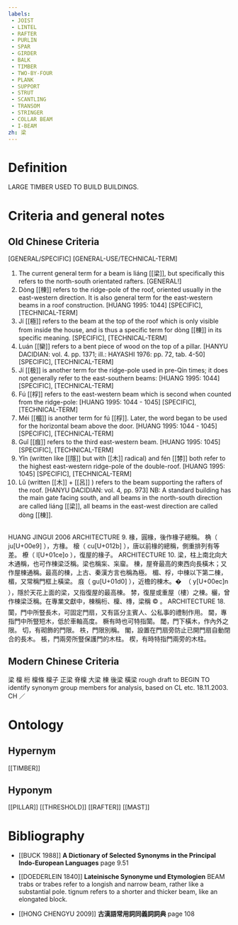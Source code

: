 ```yaml
---
labels: 
 - JOIST
 - LINTEL
 - RAFTER
 - PURLIN
 - SPAR
 - GIRDER
 - BALK
 - TIMBER
 - TWO-BY-FOUR
 - PLANK
 - SUPPORT
 - STRUT
 - SCANTLING
 - TRANSOM
 - STRINGER
 - COLLAR BEAM
 - I-BEAM
zh: 梁
---
```


# Definition
LARGE TIMBER USED TO BUILD BUILDINGS.
# Criteria and general notes
## Old Chinese Criteria
[GENERAL/SPECIFIC]
[GENERAL-USE/TECHNICAL-TERM]
1. The current general term for a beam is liáng [[梁]], but specifically this refers to the north-south orientated rafters.
[GENERAL!]
2. Dòng [[棟]] refers to the ridge-pole of the roof, oriented usually in the east-western direction. It is also general term for the east-western beams in a roof construction. [HUANG 1995: 1044]
[SPECIFIC], [TECHNICAL-TERM]
3. Jí [[極]] refers to the beam at the top of the roof which is only visible from inside the house, and is thus a specific term for dòng [[棟]] in its specific meaning.
[SPECIFIC], [TECHNICAL-TERM]
4. Luán [[欒]] refers to a bent piece of wood on the top of a pillar. [HANYU DACIDIAN: vol. 4. pp. 1371; ill.: HAYASHI 1976: pp. 72, tab. 4-50]
[SPECIFIC], [TECHNICAL-TERM]
5. Jí [[极]] is another term for the ridge-pole used in pre-Qin times; it does not generally refer to the east-southern beams: [HUANG 1995: 1044]
[SPECIFIC], [TECHNICAL-TERM]
6. Fú [[桴]] refers to the east-western beam which is second when counted from the ridge-pole: [HUANG 1995: 1044 - 1045]
[SPECIFIC], [TECHNICAL-TERM]
7. Méi [[楣]] is another term for fú [[桴]]. Later, the word began to be used for the horizontal beam above the door. [HUANG 1995: 1044 - 1045]
[SPECIFIC], [TECHNICAL-TERM]
8. Guǐ [[庪]] refers to the third east-western beam. [HUANG 1995: 1045]
[SPECIFIC], [TECHNICAL-TERM]
9. Yǐn (written like [[隱]] but with [[木]] radical) and fén [[棼]] both refer to the highest east-western ridge-pole of the double-roof. [HUANG 1995: 1045]
[SPECIFIC], [TECHNICAL-TERM]
10. Lǔ (written [[木]] + [[呂]] ) refers to the beam supporting the rafters of the roof. [HANYU DACIDIAN: vol. 4, pp. 973]
NB: A standard building has the main gate facing south, and all beams in the north-south direction are called liáng [[梁]], all beams in the east-west direction are called dòng [[棟]].
## 
HUANG JINGUI 2006
ARCHITECTURE 9.
椽，圓椽，後作椽子總稱。
桷（ ju[U+00e9] ），方椽。
榱（ cu[U+012b] ），唐以前椽的總稱，側重排列有等差。
橑（ l[U+01ce]o ），復屋的椽子。
ARCHITECTURE 10.
梁，柱上南北向大木通稱，也可作棟梁泛稱。梁也稱杗、杗廇。
棟，屋脊最高的東西向長橫木；又作屋棟通稱。最高的棟，上古、秦漢方言也稱為極。
楣、桴，中棟以下第二棟，楣，又常稱門框上橫梁。
庪（ gu[U+01d0] ），近檐的棟木。�  （ y[U+00ec]n ），隱於天花上面的梁，又指復屋的最高棟。
棼，復屋或重屋（樓）之棟。欐，曾作棟梁泛稱。在專業文獻中，棟稱桁、檁、槫，梁稱 © 。
ARCHITECTURE 18.
闑，門中所豎長木，可固定門扇，又有區分主賓人、公私事的禮制作用。
閫，專指門中所豎短木，低於車軸高度。
橛有時也可特指闑。
閾，門下橫木，作內外之限。
切，有砌飾的門限。
柣，門限別稱。
閣，設置在門扇旁防止已開門扇自動閉合的長木。
棖，門兩旁所豎保護門的木柱。
楔，有時特指門兩旁的木柱。
## Modern Chinese Criteria
梁
檁
桁
檁條
檁子
正梁
脊檁
大梁
棟
後梁
橫梁
rough draft to BEGIN TO identify synonym group members for analysis, based on CL etc. 18.11.2003. CH ／
# Ontology

## Hypernym
[[TIMBER]]
## Hyponym
[[PILLAR]]
[[THRESHOLD]]
[[RAFTER]]
[[MAST]]
# Bibliography
- [[BUCK 1988]]
**A Dictionary of Selected Synonyms in the Principal Indo-European Languages** page 9.51

- [[DOEDERLEIN 1840]]
**Lateinische Synonyme und Etymologien** 
BEAM
trabs or trabes refer to a longish and narrow beam, rather like a substantial pole.
tignum refers to a shorter and thicker beam, like an elongated block.
- [[HONG CHENGYU 2009]]
**古漢語常用詞同義詞詞典** page 108
